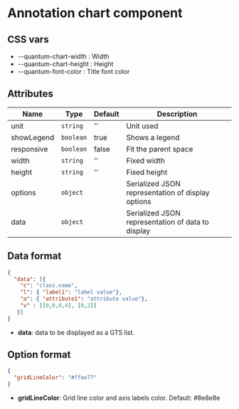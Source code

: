 # Annotation chart component

## CSS vars

- --quantum-chart-width : Width
- --quantum-chart-height : Height
- --quantum-font-color : Title font color


## Attributes

| Name | Type | Default | Description |
|------|------|---------|-------------|
| unit | `string` | '' | Unit used |
| showLegend | `boolean` | true | Shows a legend |
| responsive | `boolean` | false | Fit the parent space |
| width | `string` | '' | Fixed width |
| height | `string` | '' | Fixed height |
| options | `object` | | Serialized JSON representation of display options |
| data | `object` | | Serialized JSON representation of data to display |

## Data format


```json
{
  "data": [{
    "c": "class.name", 
    "l": { "label1": "label value"},  
    "a": { "attribute1": "attribute value"},
    "v" : [[0,0,0,4], [0,2]]
   }]
}
```
- **data**: data to be displayed as a GTS list.

## Option format

```json
{
  "gridLineColor": "#ffee77"
}
```

- **gridLineColor**: Grid line color and axis labels color. Default: #8e8e8e
